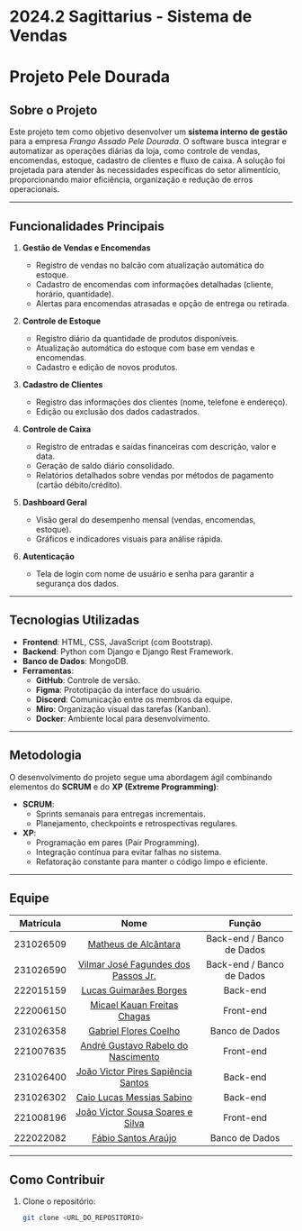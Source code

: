 # 2024.2 Sagittarius - Sistema de Vendas

# Projeto Pele Dourada

## Sobre o Projeto

Este projeto tem como objetivo desenvolver um **sistema interno de gestão** para a empresa *Frango Assado Pele Dourada*. O software busca integrar e automatizar as operações diárias da loja, como controle de vendas, encomendas, estoque, cadastro de clientes e fluxo de caixa. A solução foi projetada para atender às necessidades específicas do setor alimentício, proporcionando maior eficiência, organização e redução de erros operacionais.

---

## Funcionalidades Principais

1. **Gestão de Vendas e Encomendas**
   - Registro de vendas no balcão com atualização automática do estoque.
   - Cadastro de encomendas com informações detalhadas (cliente, horário, quantidade).
   - Alertas para encomendas atrasadas e opção de entrega ou retirada.

2. **Controle de Estoque**
   - Registro diário da quantidade de produtos disponíveis.
   - Atualização automática do estoque com base em vendas e encomendas.
   - Cadastro e edição de novos produtos.

3. **Cadastro de Clientes**
   - Registro das informações dos clientes (nome, telefone e endereço).
   - Edição ou exclusão dos dados cadastrados.

4. **Controle de Caixa**
   - Registro de entradas e saídas financeiras com descrição, valor e data.
   - Geração de saldo diário consolidado.
   - Relatórios detalhados sobre vendas por métodos de pagamento (cartão débito/crédito).

5. **Dashboard Geral**
   - Visão geral do desempenho mensal (vendas, encomendas, estoque).
   - Gráficos e indicadores visuais para análise rápida.

6. **Autenticação**
   - Tela de login com nome de usuário e senha para garantir a segurança dos dados.

---

## Tecnologias Utilizadas

- **Frontend**: HTML, CSS, JavaScript (com Bootstrap).
- **Backend**: Python com Django e Django Rest Framework.
- **Banco de Dados**: MongoDB.
- **Ferramentas**:
  - **GitHub**: Controle de versão.
  - **Figma**: Prototipação da interface do usuário.
  - **Discord**: Comunicação entre os membros da equipe.
  - **Miro**: Organização visual das tarefas (Kanban).
  - **Docker**: Ambiente local para desenvolvimento.

---

## Metodologia

O desenvolvimento do projeto segue uma abordagem ágil combinando elementos do **SCRUM** e do **XP (Extreme Programming)**:

- **SCRUM**:
  - Sprints semanais para entregas incrementais.
  - Planejamento, checkpoints e retrospectivas regulares.
- **XP**:
  - Programação em pares (Pair Programming).
  - Integração contínua para evitar falhas no sistema.
  - Refatoração constante para manter o código limpo e eficiente.

---

## Equipe

| Matrícula     | Nome                                 | Função                     |
|:-------------:|:------------------------------------:|:--------------------------:|
| 231026509     | [Matheus de Alcântara](https://github.com/matheusdealcantara)                | Back-end / Banco de Dados  |
| 231026590     | [Vilmar José Fagundes dos Passos Jr.](https://github.com/VilmarFagundes) | Back-end / Banco de Dados  |
| 222015159     | [Lucas Guimarães Borges](https://github.com/lcsgborges)              | Back-end                   |
| 222006150     | [Micael Kauan Freitas Chagas](https://github.com/devmicaell)         | Front-end                  |
| 231026358     | [Gabriel Flores Coelho](https://github.com/Gabrielfcoelho)               | Banco de Dados             |
| 221007635     | [André Gustavo Rabelo do Nascimento](https://github.com/AndreGustavoRN) | Front-end                  |
| 231026400     | [João Victor Pires Sapiência Santos](https://github.com/JoaoSapiencia)  | Back-end                   |
| 231026302     | [Caio Lucas Messias Sabino](https://github.com/caiomsabino)           | Back-end                   |
| 221008196     | [João Victor Sousa Soares e Silva](https://github.com/Discicle)    | Front-end                  |
| 222022082     | [Fábio Santos Araújo](https://github.com/fabiofonteles1)                 | Banco de Dados             |

---

## Como Contribuir

1. Clone o repositório:
   ```bash
   git clone <URL_DO_REPOSITORIO>